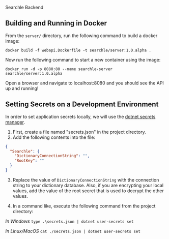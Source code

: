 Searchle Backend

## Building and Running in Docker

From the `server/` directory, run the following command to build a docker image:

```
docker build -f webapi.Dockerfile -t searchle/server:1.0.alpha .  
```

Now run the following command to start a new container using the image:

```
docker run -d -p 8080:80 --name searchle-server searchle/server:1.0.alpha
```

Open a browser and navigate to localhost:8080 and you should see the API up and running!

## Setting Secrets on a Development Environment

In order to set application secrets locally, we will use the [dotnet secrets manager](https://learn.microsoft.com/en-us/aspnet/core/security/app-secrets?view=aspnetcore-6.0&tabs=windows#set-multiple-secrets). 

1. First, create a file named "secrets.json" in the project directory.
2. Add the following contents into the file:

```json
{
  "Searchle": {
    "DictionaryConnectionString": "",
    "RootKey": ""
  }
}
```

3. Replace the value of `DictionaryConnectionString` with the connection string to your dictionary database. Also, if you are encrypting your local values, add the value of the root secret that is used to decrypt the other values.

4. In a command like, execute the following command from the project directory:

_In Windows_
`type .\secrets.json | dotnet user-secrets set`

_In Linux/MacOS_
`cat ./secrets.json | dotnet user-secrets set`
